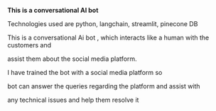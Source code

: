 **This is a conversational AI bot**

Technologies used are python, langchain, streamlit, pinecone DB

This is a conversational Ai bot , which interacts like a human with the customers and

assist them about the social media platform.

I have trained the bot with a social media platform so

bot can answer the queries regarding the platform and assist with

any technical issues and help them resolve it




